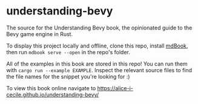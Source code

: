 # understanding-bevy
The source for the Understanding Bevy book, the opinionated guide to the Bevy game engine in Rust.

To display this project locally and offline, clone this repo, install [mdBook](https://rust-lang.github.io/mdBook/index.html), then run `mdbook serve --open` in the repo's folder.

All of the examples in this book are stored in this repo! You can run them with `cargo run --example EXAMPLE`. Inspect the relevant source files to find the file names for the snippet you're looking for :)

To view this book online navigate to https://alice-i-cecile.github.io/understanding-bevy/
